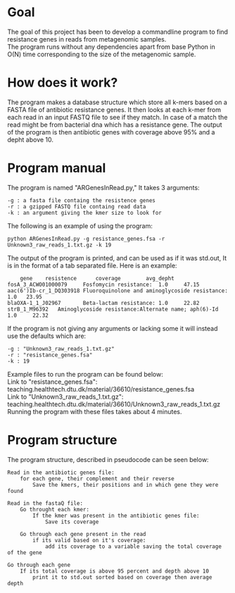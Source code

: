 # Goal
The goal of this project has been to develop a commandline program to find resistance genes in reads from metagenomic samples.  
The program runs without any dependencies apart from base Python in O(N) time corresponding to the size of the metagenomic sample.  

# How does it work?
The program makes a database structure which store all k-mers based on a FASTA file of antibiotic resistance genes.
It then looks at each k-mer from each read in an input FASTQ file to see if they match.
In case of a match the read might be from bacterial dna which has a resistance gene.
The output of the program is then antibiotic genes with coverage above 95% and a depht above 10.  

# Program manual
The program is named "ARGenesInRead.py," It takes 3 arguments:  
```
-g : a fasta file containg the resistence genes
-r : a gzipped FASTQ file containg read data
-k : an argument giving the kmer size to look for
```
The following is an example of using the program:
```
python ARGenesInRead.py -g resistance_genes.fsa -r Unknown3_raw_reads_1.txt.gz -k 19
```
The output of the program is printed, and can be used as if it was std.out,
It is in the format of a tab separated file. Here is an example:

```
    gene    resistence      coverage        avg_depht
fosA_3_ACWO01000079     Fosfomycin resistance:  1.0     47.15     
aac(6')Ib-cr_1_DQ303918 Fluoroquinolone and aminoglycoside resistance:  1.0   23.95     
blaOXA-1_1_J02967       Beta-lactam resistance: 1.0     22.82   
strB_1_M96392   Aminoglycoside resistance:Alternate name; aph(6)-Id     1.0     22.32     
```

If the program is not giving any arguments or lacking some it will instead use the defaults which are:

```
-g : "Unknown3_raw_reads_1.txt.gz" 
-r : "resistance_genes.fsa" 
-k : 19
```
Example files to run the program can be found below:  
Link to "resistance_genes.fsa":  
teaching.healthtech.dtu.dk/material/36610/resistance_genes.fsa  
Link to "Unknown3_raw_reads_1.txt.gz":  
teaching.healthtech.dtu.dk/material/36610/Unknown3_raw_reads_1.txt.gz   
Running the program with these files takes about 4 minutes.  

# Program structure
The program structure, described in pseudocode can be seen below:
```
Read in the antibiotic genes file:
    for each gene, their complement and their reverse
        Save the kmers, their positions and in which gene they were found

Read in the fastaQ file:
    Go throught each kmer:
        If the kmer was present in the antibiotic genes file:
            Save its coverage
    
    Go through each gene present in the read
        if its valid based on it's coverage:
            add its coverage to a variable saving the total coverage of the gene

Go through each gene
    If its total coverage is above 95 percent and depth above 10
        print it to std.out sorted based on coverage then average depth
```
